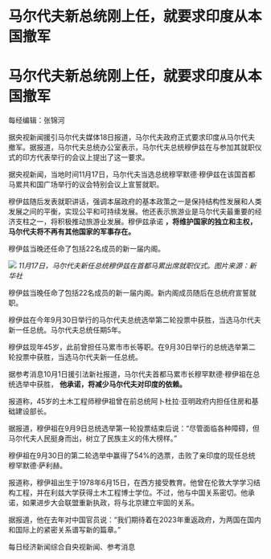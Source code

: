 # 马尔代夫新总统刚上任，就要求印度从本国撤军

# 马尔代夫新总统刚上任，就要求印度从本国撤军

每经编辑：张锦河

据央视新闻援引马尔代夫媒体18日报道，马尔代夫政府正式要求印度从马尔代夫撤军。据报道，马尔代夫总统办公室表示，马尔代夫总统穆伊兹在与参加其就职仪式的印方代表举行的会议上提出了这一要求。

据央视新闻，当地时间11月17日，马尔代夫当选总统穆罕默德·穆伊兹在该国首都马累共和国广场举行的议会特别会议上宣誓就职。

穆伊兹随后发表就职讲话，强调本届政府的基本政策之一是保持结构性发展和人类发展之间的平衡，实现公平和可持续发展。他还表示旅游业是马尔代夫最重要的经济支柱之一，将积极推动旅游业发展。穆伊兹承诺
**，将维护国家的独立和主权，马尔代夫将不再有其他国家的军事存在。**

穆伊兹当晚还任命了包括22名成员的新一届内阁。

![](https://inews.gtimg.com/om_bt/OPGaj_9K7HqufCANhDjGVCNakxh7En5deGBqyyWl5_lA8AA/1000)
_11月17日，马尔代夫新任总统穆伊兹在首都马累出席就职仪式。图片来源：新华社_

穆伊兹当晚任命了包括22名成员的新一届内阁。新内阁成员随后在总统府宣誓就职。

穆伊兹在今年9月30日举行的马尔代夫总统选举第二轮投票中获胜，当选马尔代夫新一任总统。马尔代夫总统任期5年。

穆伊兹现年45岁，此前曾担任马累市市长等职。在9月30日举行的总统选举第二轮投票中获胜，当选马尔代夫新一任总统。

据参考消息10月1日援引法新社报道，马尔代夫首都马累市长穆罕默德·穆伊祖在总统选举中获胜， **他承诺，将减少马尔代夫对印度的依赖。**

报道称，45岁的土木工程师穆伊祖曾在前总统阿卜杜拉·亚明政府内担任住房和基础建设部长。

据报道，穆伊祖在9月9日总统选举第一轮投票结束后说：“尽管面临各种障碍，但马尔代夫人民挺身而出，树立了民族主义的伟大榜样。”

穆伊祖在9月30日的第二轮选举中赢得了54%的选票，击败了亲印度的现任总统穆罕默德·萨利赫。

报道称，穆伊祖出生于1978年6月15日，在西方接受教育。他曾在伦敦大学学习结构工程，并在利兹大学获得土木工程博士学位。不过，他与中国关系密切。他承诺，如果进步大会联盟重新执政，将与北京建立牢固的关系。

据报道，他在去年对中国官员说：“我们期待着在2023年重返政府，为两国在国内和国际上的紧密关系谱写新的篇章。”

每日经济新闻综合自央视新闻、参考消息

